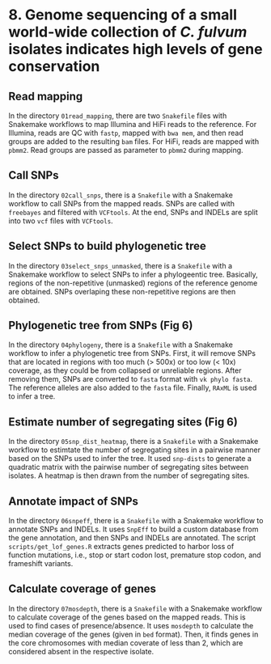 # 8. Genome sequencing of a small world-wide collection of *C. fulvum* isolates indicates high levels of gene conservation

## Read mapping
In the directory `01read_mapping`, there are two `Snakefile` files with Snakemake workflows to map Illumina and HiFi reads to the reference. For Illumina, reads are QC with `fastp`, mapped with `bwa mem`, and then read groups are added to the resulting `bam` files. For HiFi, reads are mapped with `pbmm2`. Read groups are passed as parameter to `pbmm2` during mapping.

## Call SNPs
In the directory `02call_snps`, there is a `Snakefile` with a Snakemake workflow to call SNPs from the mapped reads. SNPs are called with `freebayes` and filtered with `VCFtools`. At the end, SNPs and INDELs are split into two `vcf` files with `VCFtools`.

## Select SNPs to build phylogenetic tree
In the directory `03select_snps_unmasked`, there is a `Snakefile` with a Snakemake workflow to select SNPs to infer a phylogeentic tree. Basically, regions of the non-repetitive (unmasked) regions of the reference genome are obtained. SNPs overlaping these non-repetitive regions are then obtained.

## Phylogenetic tree from SNPs (Fig 6)
In the directory `04phylogeny`, there is a `Snakefile` with a Snakemake workflow to infer a phylogenetic tree from SNPs. First, it will remove SNPs that are located in regions with too much (> 500x) or too low (< 10x) coverage, as they could be from collapsed or unreliable regions. After removing them, SNPs are converted to `fasta` format with `vk phylo fasta`. The reference alleles are also added to the `fasta` file. Finally, `RAxML` is used to infer a tree.

## Estimate number of segregating sites (Fig 6)
In the directory `05snp_dist_heatmap`, there is a `Snakefile` with a Snakemake workflow to estimtate the number of segregating sites in a pairwise manner based on the SNPs used to infer the tree. It used `snp-dists` to generate a quadratic matrix with the pairwise number of segregating sites between isolates. A heatmap is then drawn from the number of segregating sites.


## Annotate impact of SNPs
In the directory `06snpeff`, there is a `Snakefile` with a Snakemake workflow to annotate SNPs and INDELs. It uses `SnpEff` to build a custom database from the gene annotation, and then SNPs and INDELs are annotated. The script `scripts/get_lof_genes.R` extracts genes predicted to harbor loss of function mutations, i.e., stop or start codon lost, premature stop codon, and frameshift variants.


## Calculate coverage of genes
In the directory `07mosdepth`, there is a `Snakefile` with a Snakemake workflow to calculate coverage of the genes based on the mapped reads. This is used to find cases of presence/absence. It uses `mosdepth` to calculate the median coverage of the genes (given in `bed` format). Then, it finds genes in the core chromosomes with median coverate of less than 2, which are considered absent in the respective isolate.
